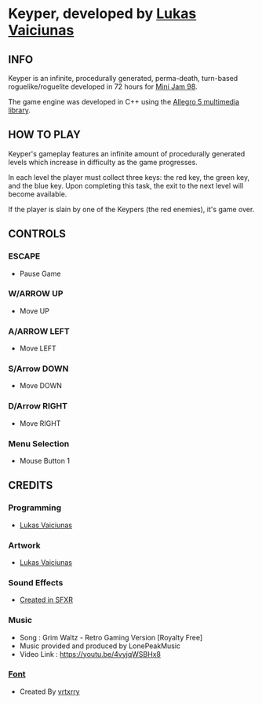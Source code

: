 # Keyper, developed by [Lukas Vaiciunas](https://lukas-vaiciunas.itch.io/)

## INFO
Keyper is an infinite, procedurally generated, perma-death, turn-based roguelike/roguelite developed in 72 hours for [Mini Jam 98](https://itch.io/jam/mini-jam-98-empty).

The game engine was developed in C++ using the [Allegro 5 multimedia library](https://liballeg.org/).

## HOW TO PLAY
Keyper's gameplay features an infinite amount of procedurally generated levels which increase in difficulty as the game progresses.

In each level the player must collect three keys: the red key, the green key, and the blue key. Upon completing this task, the exit to the next level will become available.

If the player is slain by one of the Keypers (the red enemies), it's game over.

## CONTROLS
### ESCAPE
* Pause Game

### W/ARROW UP
* Move UP

### A/ARROW LEFT
* Move LEFT

### S/Arrow DOWN
* Move DOWN

### D/Arrow RIGHT
* Move RIGHT

### Menu Selection
* Mouse Button 1

## CREDITS
### Programming
* [Lukas Vaiciunas](https://lukas-vaiciunas.itch.io/)

### Artwork
* [Lukas Vaiciunas](https://lukas-vaiciunas.itch.io/)

### Sound Effects
* [Created in SFXR](https://www.drpetter.se/project_sfxr.html)
	
### Music
* Song : Grim Waltz - Retro Gaming Version [Royalty Free]
* Music provided and produced by LonePeakMusic 
* Video Link : https://youtu.be/4vyjqWSBHx8
	
### [Font](https://vrtxrry.itch.io/dungeonfont)
* Created By [vrtxrry](https://itch.io/profile/vrtxrry)
